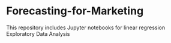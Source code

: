 # Forecasting-for-Marketing
This repository includes Jupyter notebooks for linear regression <br>
Exploratory Data Analysis 
